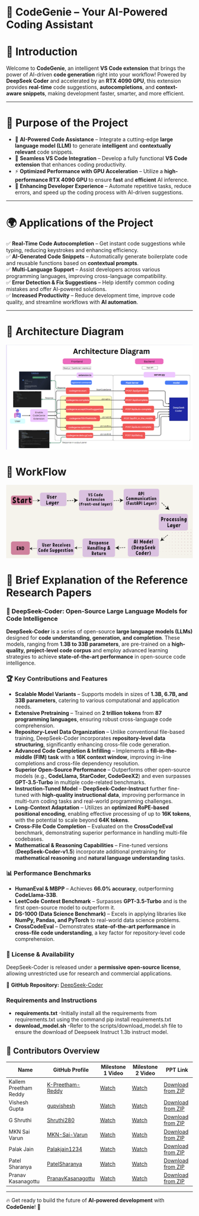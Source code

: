 # 🚀 CodeGenie – Your AI-Powered Coding Assistant  

# 📌 Introduction  
Welcome to **CodeGenie**, an intelligent **VS Code extension** that brings the power of AI-driven **code generation** right into your workflow! Powered by **DeepSeek Coder** and accelerated by an **RTX 4090 GPU**, this extension provides **real-time** code suggestions, **autocompletions**, and **context-aware snippets**, making development faster, smarter, and more efficient.  

---

# 🎯 Purpose of the Project  

- 🧠 **AI-Powered Code Assistance** – Integrate a cutting-edge **large language model (LLM)** to generate **intelligent** and **contextually relevant** code snippets.  
- 🔌 **Seamless VS Code Integration** – Develop a fully functional **VS Code extension** that enhances coding productivity.  
- ⚡ **Optimized Performance with GPU Acceleration** – Utilize a **high-performance RTX 4090 GPU** to ensure **fast** and **efficient** AI inference.  
- 🚀 **Enhancing Developer Experience** – Automate repetitive tasks, reduce errors, and speed up the coding process with AI-driven suggestions.  

---

# 🌍 Applications of the Project  

✅ **Real-Time Code Autocompletion** – Get instant code suggestions while typing, reducing keystrokes and enhancing efficiency.  
✅ **AI-Generated Code Snippets** – Automatically generate boilerplate code and reusable functions based on **contextual prompts**.  
✅ **Multi-Language Support** – Assist developers across various programming languages, improving cross-language compatibility.  
✅ **Error Detection & Fix Suggestions** – Help identify common coding mistakes and offer AI-powered solutions.  
✅ **Increased Productivity** – Reduce development time, improve code quality, and streamline workflows with **AI automation**.  

---


# 🚀 Architecture Diagram
![Architecture Diagram](images/ArchitectureDiagram.png)

# 🧠 WorkFlow
![Workflow](images/Workflow.png)
# 📖 Brief Explanation of the Reference Research Papers  

### 🔬 DeepSeek-Coder: Open-Source Large Language Models for Code Intelligence  

**DeepSeek-Coder** is a series of open-source **large language models (LLMs)** designed for **code understanding, generation, and completion**. These models, ranging from **1.3B to 33B parameters**, are pre-trained on a **high-quality, project-level code corpus** and employ advanced learning strategies to achieve **state-of-the-art performance** in open-source code intelligence.  

### 🏆 Key Contributions and Features  

- **Scalable Model Variants** – Supports models in sizes of **1.3B, 6.7B, and 33B parameters**, catering to various computational and application needs.  
- **Extensive Pretraining** – Trained on **2 trillion tokens** from **87 programming languages**, ensuring robust cross-language code comprehension.  
- **Repository-Level Data Organization** – Unlike conventional file-based training, DeepSeek-Coder incorporates **repository-level data structuring**, significantly enhancing cross-file code generation.  
- **Advanced Code Completion & Infilling** – Implements a **fill-in-the-middle (FIM) task** with a **16K context window**, improving in-line completions and cross-file dependency resolution.  
- **Superior Open-Source Performance** – Outperforms other open-source models (e.g., **CodeLlama, StarCoder, CodeGeeX2**) and even surpasses **GPT-3.5-Turbo** in multiple code-related benchmarks.  
- **Instruction-Tuned Model** – **DeepSeek-Coder-Instruct** further fine-tuned with **high-quality instructional data**, improving performance in multi-turn coding tasks and real-world programming challenges.  
- **Long-Context Adaptation** – Utilizes an **optimized RoPE-based positional encoding**, enabling effective processing of up to **16K tokens**, with the potential to scale beyond **64K tokens**.  
- **Cross-File Code Completion** – Evaluated on the **CrossCodeEval** benchmark, demonstrating superior performance in handling multi-file codebases.  
- **Mathematical & Reasoning Capabilities** – Fine-tuned versions (**DeepSeek-Coder-v1.5**) incorporate additional pretraining for **mathematical reasoning** and **natural language understanding** tasks.  

### 📊 Performance Benchmarks  

- **HumanEval & MBPP** – Achieves **66.0% accuracy**, outperforming **CodeLlama-33B**.  
- **LeetCode Contest Benchmark** – Surpasses **GPT-3.5-Turbo** and is the first open-source model to outperform it.  
- **DS-1000 (Data Science Benchmark)** – Excels in applying libraries like **NumPy, Pandas, and PyTorch** to real-world data science problems.  
- **CrossCodeEval** – Demonstrates **state-of-the-art performance** in **cross-file code understanding**, a key factor for repository-level code comprehension.  

### 📜 License & Availability  

DeepSeek-Coder is released under a **permissive open-source license**, allowing unrestricted use for research and commercial applications.  

🔗 **GitHub Repository:** [DeepSeek-Coder](https://github.com/deepseek-ai/DeepSeek-Coder)  


### Requirements and Instructions

- **requirements.txt** -Initially install all the requirements from requirements.txt using the command pip install requirements.txt
- **download_model.sh** -Refer to the scripts/download_model.sh file to ensure the download of Deepseek Instruct 1.3b instruct model.

## 👥 Contributors Overview

| Name                   | GitHub Profile                                    | Milestone 1 Video                                           | Milestone 2 Video                                           | PPT Link                                              |
|------------------------|---------------------------------------------------|-------------------------------------------------------------|-------------------------------------------------------------|-------------------------------------------------------|
| Kallem Preetham Reddy | [K-Preetham-Reddy](https://github.com/K-Preetham-Reddy) | [Watch](https://www.youtube.com/watch?v=-OCLX3o41y0)        | [Watch](https://www.youtube.com/watch?v=hVD1DLjhYbA)        | [Download from ZIP](<./docs.zip>)                     |
| Vishesh Gupta         | [gupvishesh](https://github.com/gupvishesh)       | [Watch](https://youtu.be/oYhpkxAc-kk?si=VOfd-vNPcvayipcp)   | [Watch](https://youtu.be/qfQvlAPucFQ?si=TxjmFHuLfITIvqRA)   | [Download from ZIP](<./docs.zip>)                     |
| G Shruthi             | [Shruthi280](https://github.com/Shruthi280)       | [Watch](https://youtu.be/TrgejCfHIYM)                       | [Watch](https://youtu.be/oybMNiyJBPY?si=bOqJ0DYzOvPlLwCf)   | [Download from ZIP](<./docs.zip>)                     |
| MKN Sai Varun         | [MKN-Sai-Varun](https://github.com/MKN-Sai-Varun) | [Watch](https://youtu.be/5o33Pr5BzqI?si=QGFA3ZaWLsBPTrDi)   | [Watch](https://youtu.be/Q3nBlNJ5UE8?si=W3ZahXXI0P42kn1l)                       | [Download from ZIP](<./docs.zip>)                     |
| Palak Jain            | [Palakjain1234](https://github.com/Palakjain1234) | [Watch](https://youtu.be/kSF9GxOHq9w?si=ig1mN9SizxQTVeCt)   | [Watch](https://youtu.be/rQvynFVxXBo?si=ba3N-jQ-v2J-Ucy4)   | [Download from ZIP](<./docs.zip>)                     |
| Patel Sharanya        | [PatelSharanya](https://github.com/PatelSharanya) | [Watch](https://www.youtube.com/watch?v=MSq8f-T1dxw)        | [Watch](https://youtu.be/W9APGHYzkiA?si=QpCym8lWXqeqyGLB)   | [Download from ZIP](<./docs.zip>)                     |
| Pranav Kasanagottu    | [PranavKasanagottu](https://github.com/PranavKasanagottu) | [Watch](https://www.youtube.com/watch?v=bbtxZsi9YKw)        | [Watch](https://youtu.be/fv_47feubUM)                       | [Download from ZIP](<./docs.zip>)                     |


---
🔥 Get ready to build the future of **AI-powered development** with **CodeGenie**! 🚀  
